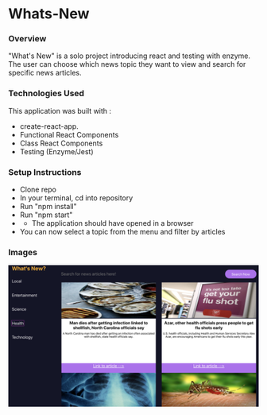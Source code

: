 # Whats-New

### Overview
"What's New" is a solo project introducing react and testing with enzyme. The user can  choose which news topic they want to view and search for specific news articles.

### Technologies Used
This application was built with :

- create-react-app.
- Functional React Components
- Class React Components
- Testing (Enzyme/Jest)

### Setup Instructions
- Clone repo
- In your terminal, cd into repository
- Run "npm install"
- Run "npm start" 
- - The application should have opened in a browser
- You can now select a topic from the menu and filter by articles

### Images 
![health view](./images/health.png)
